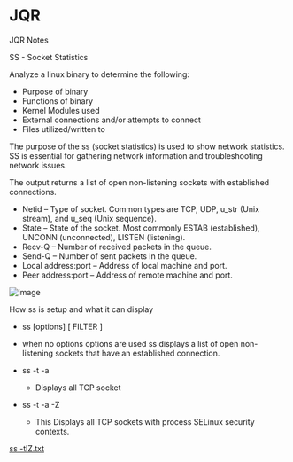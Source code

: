 # JQR
JQR Notes 

SS - Socket Statistics

Analyze a linux binary to determine the following:
  - Purpose of binary 
  - Functions of binary
  - Kernel Modules used
  - External connections and/or attempts to connect
  - Files utilized/written to

The purpose of the ss (socket statistics) is used to show network statistics.
SS is essential for gathering network information and troubleshooting network issues.

The output returns a list of open non-listening sockets with established connections.
  - Netid – Type of socket. Common types are TCP, UDP, u_str (Unix stream), and u_seq (Unix sequence).
  - State – State of the socket. Most commonly ESTAB (established), UNCONN (unconnected), LISTEN (listening).
  - Recv-Q – Number of received packets in the queue.
  - Send-Q – Number of sent packets in the queue.
  - Local address:port – Address of local machine and port.
  - Peer address:port – Address of remote machine and port.


![image](https://user-images.githubusercontent.com/105453604/176179741-f733eba3-1c54-4a77-ae0e-c211892ff53e.png)

How ss is setup and what it can display
  - ss [options] [ FILTER ]
  
  - when no options options are used ss displays a list of open non-listening sockets that have an established connection.
  - ss -t -a 
    - Displays all TCP socket
  - ss -t -a -Z
    - This Displays all TCP sockets with process SELinux security contexts.
  
[ss -tlZ.txt](https://github.com/PigPotato100/JQR/files/9001366/ss.-tlZ.txt)
